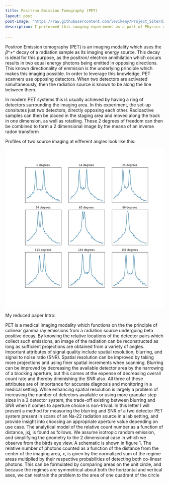 ```yaml
---
title: Positron Emission Tomography (PET)
layout: post
post-image: "https://raw.githubusercontent.com/levikeay/Project_Site/d3e30ba88913de760b18a511d7e9013c9304f40c/assets/images/PET_diagram_offcenter_filtered.png"
description: I performed this imaging experiment as a part of Physics 409.

---
```

 Positron Emission tomography (PET) is an imaging modality which uses the $\beta$^+^ decay of a radiation sample as its imaging energy source. This decay is ideal for this purpose, as the positron/ electron annihilation which occurs results in two equal energy photons being emitted in opposing directions.
 This known directionality of emmision is the underlying principle which makes this imaging possible. In order to leverage this knowledge, PET scanners use opposing detectors. When two detectors are activated simultaneously, then the radiation source is known to be along the line between them.
 
 In modern PET systems this is usually achieved by having a ring of detectors surrounding the imaging area. In this experiment, the set-up consitutes just two detectors, directly opposing each other. Radioactive samples can then be placed in the staging area and moved along the track in one dimension, as well as rotatiing. These 2 degrees of freedom can then be combined to form a 2 dimensional image by the meana of an inverse radon transform
 
Profiles of two source imaging at eifferent angles look like this: 

![scan profiles for 9 angles](/assets/images/rotation_subplots.jpeg)


My reduced paper Intro:

PET is a medical imaging modality which functions on the the principle of colinear gamma ray
emissions from a radiation source undergoing beta
positive decay. By knowing the relative locations
of the detector pairs which collect such emissions,
an image of the radiation can be reconstructed as
long as sufficient projections are obtained from a
variety of angles. Important attributes of signal
quality include spatial resolution, blurring, and
signal to noise ratio (SNR). Spatial resolution can
be improved by taking more projections and using
finer spatial increments when scanning. Blurring
can be improved by decreasing the available detector area by the narrowing of a blocking aperture,
but this comes at the expense of decreasing overall count rate and thereby diminishing the SNR
also. All three of these attributes are of importance for accurate diagnosis and monitoring in a
medical setting. While enhancing spatial resolution is largely a problem of increasing the number of detectors available or using more granular
step sizes in a 2 detector system, the trade-off existing between blurring and SNR when it comes
to aperture choice is non-trivial. In this letter I
will present a method for measuring the blurring
and SNR of a two detector PET system present in
scans of an Na-22 radiation source in a lab setting,
and provide insight into choosing an appropriate
aperture value depending on use case.
The analytical model of the relative count
number as a function of distance, jxj, is found
as follows. We assume isotropic random emission,
and simplifying the geometry to the 2 dimensional
case in which we observe from the birds eye view.
A schematic is shown in figure 1. The relative
number of photons counted as a function of the
distance from the center of the imaging area, x,
is given by the normalized sum of the regime areas multiplied by their respective probabilities of
detecting both co-linear photons.
This can be formulated by comparing areas on
the unit circle, and because the regimes are symmetrical about both the horizontal and vertical
axes, we can restrain the problem to the area of
one quadrant of the circle
